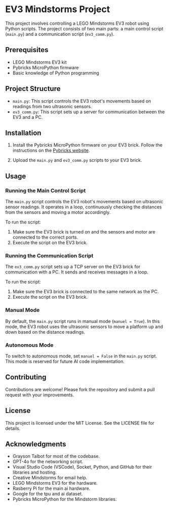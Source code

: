 # EV3 Mindstorms Project

This project involves controlling a LEGO Mindstorms EV3 robot using Python scripts. The project consists of two main parts: a main control script (`main.py`) and a communication script (`ev3_comm.py`).

## Prerequisites

- LEGO Mindstorms EV3 kit
- Pybricks MicroPython firmware
- Basic knowledge of Python programming

## Project Structure

- `main.py`: This script controls the EV3 robot's movements based on readings from two ultrasonic sensors.
- `ev3_comm.py`: This script sets up a server for communication between the EV3 and a PC.

## Installation

1. Install the Pybricks MicroPython firmware on your EV3 brick. Follow the instructions on the [Pybricks website](https://pybricks.com/ev3-micropython).

2. Upload the `main.py` and `ev3_comm.py` scripts to your EV3 brick.

## Usage

### Running the Main Control Script

The `main.py` script controls the EV3 robot's movements based on ultrasonic sensor readings. It operates in a loop, continuously checking the distances from the sensors and moving a motor accordingly.

To run the script:

1. Make sure the EV3 brick is turned on and the sensors and motor are connected to the correct ports.
2. Execute the script on the EV3 brick.

### Running the Communication Script

The `ev3_comm.py` script sets up a TCP server on the EV3 brick for communication with a PC. It sends and receives messages in a loop.

To run the script:

1. Make sure the EV3 brick is connected to the same network as the PC.
2. Execute the script on the EV3 brick.

### Manual Mode

By default, the `main.py` script runs in manual mode (`manuel = True`). In this mode, the EV3 robot uses the ultrasonic sensors to move a platform up and down based on the distance readings.

### Autonomous Mode

To switch to autonomous mode, set `manuel = False` in the `main.py` script. This mode is reserved for future AI code implementation.

## Contributing

Contributions are welcome! Please fork the repository and submit a pull request with your improvements.

## License

This project is licensed under the MIT License. See the LICENSE file for details.

## Acknowledgments

- Grayson Talbot for most of the codebase.
- GPT-4o for the networking script.
- Visual Studio Code (VSCode), Socket, Python, and GitHub for their libraries and hosting.
- Creative Mindstorms for email help.
- LEGO Mindstorms EV3 for the hardware.
- Rasberry Pi for the main ai hardware.
- Google for the tpu and ai dataset.
- Pybricks MicroPython for the Mindstorm libraries.
